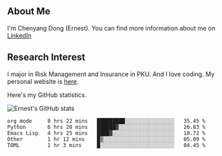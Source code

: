 ## About Me

I'm Chenyang Dong (Ernest). You can find more information about me on [LinkedIn](https://www.linkedin.com/in/%E6%99%A8%E9%98%B3-%E8%91%A3-918ab41b4/)

## Research Interest

I major in Risk Management and Insurance in PKU. And I love coding. My personal website is [here](https://ernestdong.github.io).

Here's my GitHub statistics.

![Ernest's GitHub stats](https://github-readme-stats.vercel.app/api?username=ErnestDong&show_icons=true?count_private=true)

<!--START_SECTION:waka-->
```text
org mode     8 hrs 22 mins   █████████░░░░░░░░░░░░░░░░   35.45 % 
Python       6 hrs 20 mins   ██████▓░░░░░░░░░░░░░░░░░░   26.83 % 
Emacs Lisp   4 hrs 25 mins   ████▓░░░░░░░░░░░░░░░░░░░░   18.72 % 
Other        1 hr 12 mins    █▒░░░░░░░░░░░░░░░░░░░░░░░   05.09 % 
TOML         1 hr 3 mins     █░░░░░░░░░░░░░░░░░░░░░░░░   04.45 % 
```
<!--END_SECTION:waka-->
